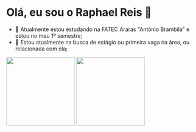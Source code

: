 <h1>Olá, eu sou o Raphael Reis 👋</h1> 

<!--
**Raphael0305/Raphael0305** is a ✨ _special_ ✨ repository because its `README.md` (this file) appears on your GitHub profile.
-->

- 🌱 Atualmente estou estudando na FATEC Araras "Antônio Brambila" e estou no meu 1º semestre;
- 🔭 Estou atualmente na busca de estágio ou primeira vaga na área, ou relacionada com ela;

<div>
  <img height="180px" src="https://github-readme-stats.vercel.app/api?username=Raphael0305&show_icons=true&theme=radical">
  <img height="180px" src="https://github-readme-stats.vercel.app/api/top-langs/?username=Raphael0305&layout=compact&theme=radical">
</div>

